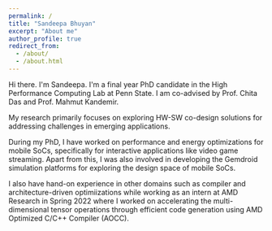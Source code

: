 ```yaml
---
permalink: /
title: "Sandeepa Bhuyan"
excerpt: "About me"
author_profile: true
redirect_from: 
  - /about/
  - /about.html
---
```


Hi there. I'm Sandeepa. I'm a final year PhD candidate in the High Performance Computing Lab at Penn State. I am co-advised by Prof. Chita Das and Prof. Mahmut Kandemir. 

My research primarily focuses on exploring HW-SW co-design solutions for addressing challenges in emerging applications. 

During my PhD, I have worked on performance and energy optimizations for mobile SoCs, specifically for interactive applications like video game streaming. Apart from this, I was also involved in developing the Gemdroid simulation platforms for exploring the design space of mobile SoCs.

I also have hand-on experience in other domains such as compiler and architecture-driven optimiizations while working as an intern at AMD Research in Spring 2022 where I worked on accelerating the multi-dimensional tensor operations through efficient code generation using AMD Optimized C/C++ Compiler (AOCC).






